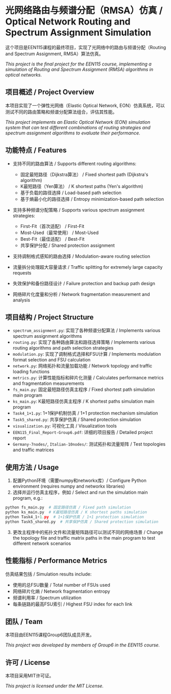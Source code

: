 # 光网络路由与频谱分配（RMSA）仿真 / Optical Network Routing and Spectrum Assignment Simulation

这个项目是EEN115课程的最终项目，实现了光网络中的路由与频谱分配（Routing and Spectrum Assignment, RMSA）算法仿真。

*This project is the final project for the EEN115 course, implementing a simulation of Routing and Spectrum Assignment (RMSA) algorithms in optical networks.*

## 项目概述 / Project Overview

本项目实现了一个弹性光网络（Elastic Optical Network, EON）仿真系统，可以测试不同的路由策略和频谱分配算法组合，评估其性能。

*This project implements an Elastic Optical Network (EON) simulation system that can test different combinations of routing strategies and spectrum assignment algorithms to evaluate their performance.*

## 功能特点 / Features

- 支持不同的路由算法 / Supports different routing algorithms:
  - 固定最短路径（Dijkstra算法） / Fixed shortest path (Dijkstra's algorithm)
  - K最短路径（Yen算法） / K shortest paths (Yen's algorithm)
  - 基于负载的路径选择 / Load-based path selection
  - 基于熵最小化的路径选择 / Entropy minimization-based path selection
  
- 支持多种频谱分配策略 / Supports various spectrum assignment strategies:
  - First-Fit（首次适配） / First-Fit
  - Most-Used（最常使用） / Most-Used
  - Best-Fit（最佳适配） / Best-Fit
  - 共享保护分配 / Shared protection assignment

- 支持调制格式感知的路由选择 / Modulation-aware routing selection
- 流量拆分处理超大容量请求 / Traffic splitting for extremely large capacity requests
- 失效保护和备份路径设计 / Failure protection and backup path design
- 网络碎片化度量和分析 / Network fragmentation measurement and analysis

## 项目结构 / Project Structure

- `spectrum_assignment.py`: 实现了各种频谱分配算法 / Implements various spectrum assignment algorithms
- `routing.py`: 实现了各种路由算法和路径选择策略 / Implements various routing algorithms and path selection strategies
- `modulation.py`: 实现了调制格式选择和FSU计算 / Implements modulation format selection and FSU calculation
- `network.py`: 网络拓扑和流量加载功能 / Network topology and traffic loading functions
- `metrics.py`: 计算性能指标和碎片化测量 / Calculates performance metrics and fragmentation measurements
- `fs_main.py`: 固定最短路径仿真主程序 / Fixed shortest path simulation main program
- `ks_main.py`: K最短路径仿真主程序 / K shortest paths simulation main program
- `Task4_1+1.py`: 1+1保护机制仿真 / 1+1 protection mechanism simulation
- `Task5_shared.py`: 共享保护仿真 / Shared protection simulation
- `visualization.py`: 可视化工具 / Visualization tools
- `EEN115_Final_Report-Group6.pdf`: 详细的项目报告 / Detailed project report
- `Germany-7nodes/`, `Italian-10nodes/`: 测试拓扑和流量矩阵 / Test topologies and traffic matrices

## 使用方法 / Usage

1. 配置Python环境（需要numpy和networkx库）/ Configure Python environment (requires numpy and networkx libraries)
2. 选择并运行仿真主程序，例如 / Select and run the simulation main program, e.g.:

```python
python fs_main.py  # 固定路径仿真 / Fixed path simulation
python ks_main.py  # K最短路径仿真 / K shortest paths simulation
python Task4_1+1.py  # 1+1保护仿真 / 1+1 protection simulation
python Task5_shared.py  # 共享保护仿真 / Shared protection simulation
```

3. 更改主程序中的拓扑文件和流量矩阵路径可以测试不同的网络场景 / Change the topology file and traffic matrix paths in the main program to test different network scenarios

## 性能指标 / Performance Metrics

仿真结果包括 / Simulation results include:
- 使用的总FSU数量 / Total number of FSUs used
- 网络碎片化熵 / Network fragmentation entropy
- 频谱利用率 / Spectrum utilization
- 每条链路的最高FSU索引 / Highest FSU index for each link

## 团队 / Team

本项目由EEN115课程Group6团队成员开发。

*This project was developed by members of Group6 in the EEN115 course.*

## 许可 / License

本项目采用MIT许可证。

*This project is licensed under the MIT License.* 